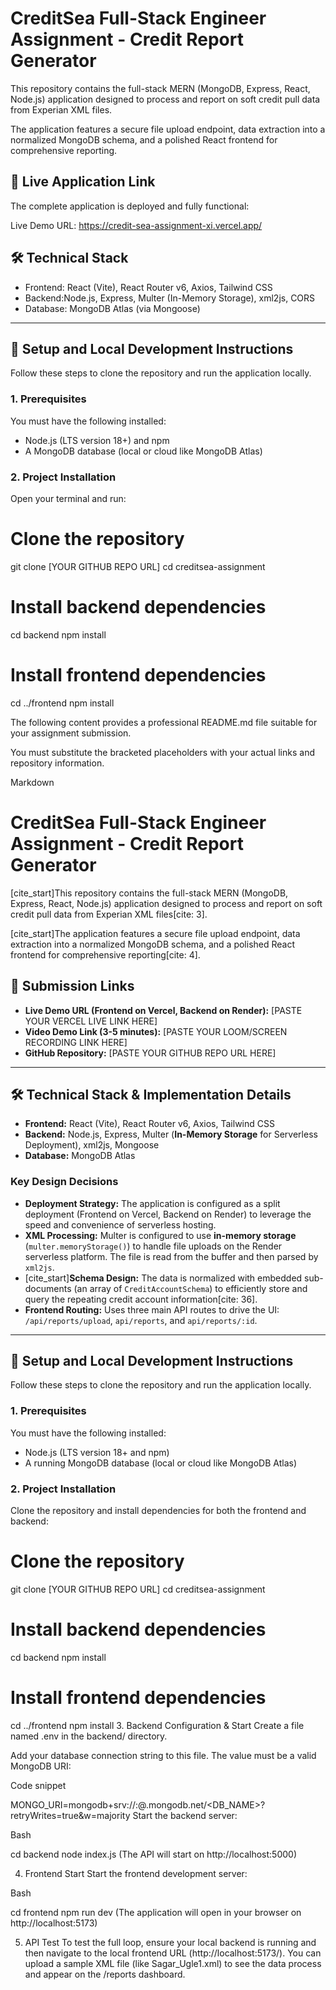 # CreditSea Full-Stack Engineer Assignment - Credit Report Generator

This repository contains the full-stack MERN (MongoDB, Express, React, Node.js) application designed to process and report on soft credit pull data from Experian XML files.

The application features a secure file upload endpoint, data extraction into a normalized MongoDB schema, and a polished React frontend for comprehensive reporting.

## 🔗 Live Application Link

The complete application is deployed and fully functional:

Live Demo URL: https://credit-sea-assignment-xi.vercel.app/


## 🛠️ Technical Stack

* Frontend: React (Vite), React Router v6, Axios, Tailwind CSS
* Backend:Node.js, Express, Multer (In-Memory Storage), xml2js, CORS
* Database: MongoDB Atlas (via Mongoose)

---

## 🚀 Setup and Local Development Instructions

Follow these steps to clone the repository and run the application locally.

### 1. Prerequisites

You must have the following installed:
* Node.js (LTS version 18+) and npm
* A MongoDB database (local or cloud like MongoDB Atlas)

### 2. Project Installation

Open your terminal and run:


# Clone the repository
git clone [YOUR GITHUB REPO URL]
cd creditsea-assignment

# Install backend dependencies
cd backend
npm install

# Install frontend dependencies
cd ../frontend
npm install

The following content provides a professional README.md file suitable for your assignment submission.

You must substitute the bracketed placeholders with your actual links and repository information.

Markdown

# CreditSea Full-Stack Engineer Assignment - Credit Report Generator

[cite_start]This repository contains the full-stack MERN (MongoDB, Express, React, Node.js) application designed to process and report on soft credit pull data from Experian XML files[cite: 3].

[cite_start]The application features a secure file upload endpoint, data extraction into a normalized MongoDB schema, and a polished React frontend for comprehensive reporting[cite: 4].

## 🔗 Submission Links

* **Live Demo URL (Frontend on Vercel, Backend on Render):** [PASTE YOUR VERCEL LIVE LINK HERE]
* **Video Demo Link (3-5 minutes):** [PASTE YOUR LOOM/SCREEN RECORDING LINK HERE]
* **GitHub Repository:** [PASTE YOUR GITHUB REPO URL HERE]

***

## 🛠️ Technical Stack & Implementation Details

* **Frontend:** React (Vite), React Router v6, Axios, Tailwind CSS
* **Backend:** Node.js, Express, Multer (**In-Memory Storage** for Serverless Deployment), xml2js, Mongoose
* **Database:** MongoDB Atlas

### Key Design Decisions
* **Deployment Strategy:** The application is configured as a split deployment (Frontend on Vercel, Backend on Render) to leverage the speed and convenience of serverless hosting.
* **XML Processing:** Multer is configured to use **in-memory storage** (`multer.memoryStorage()`) to handle file uploads on the Render serverless platform. The file is read from the buffer and then parsed by `xml2js`.
* [cite_start]**Schema Design:** The data is normalized with embedded sub-documents (an array of `CreditAccountSchema`) to efficiently store and query the repeating credit account information[cite: 36].
* **Frontend Routing:** Uses three main API routes to drive the UI: `/api/reports/upload`, `api/reports`, and `api/reports/:id`.

***

## 🚀 Setup and Local Development Instructions

Follow these steps to clone the repository and run the application locally.

### 1. Prerequisites

You must have the following installed:
* Node.js (LTS version 18+ and npm)
* A running MongoDB database (local or cloud like MongoDB Atlas)

### 2. Project Installation

Clone the repository and install dependencies for both the frontend and backend:

# Clone the repository
git clone [YOUR GITHUB REPO URL]
cd creditsea-assignment

# Install backend dependencies
cd backend
npm install

# Install frontend dependencies
cd ../frontend
npm install
3. Backend Configuration & Start
Create a file named .env in the backend/ directory.

Add your database connection string to this file. The value must be a valid MongoDB URI:

Code snippet

MONGO_URI=mongodb+srv://<USERNAME>:<PASSWORD>@<CLUSTER>.mongodb.net/<DB_NAME>?retryWrites=true&w=majority
Start the backend server:

Bash

cd backend
node index.js
(The API will start on http://localhost:5000)

4. Frontend Start
Start the frontend development server:

Bash

cd frontend
npm run dev
(The application will open in your browser on http://localhost:5173)

5. API Test
To test the full loop, ensure your local backend is running and then navigate to the local frontend URL (http://localhost:5173/). You can upload a sample XML file (like Sagar_Ugle1.xml) to see the data process and appear on the /reports dashboard.
